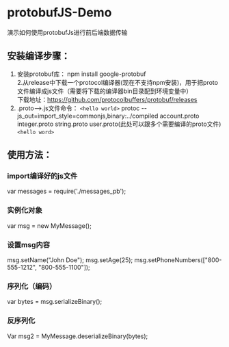 # protobufJS-Demo

演示如何使用protobufJs进行前后端数据传输

## 安装编译步骤：
1. 安装protobuf库：
npm install google-protobuf   
2.从release中下载一个protocol编译器(现在不支持npm安装)，用于把proto文件编译成js文件（需要将下载的编译器bin目录配到环境变量中）  
 下载地址：https://github.com/protocolbuffers/protobuf/releases
3.  .proto-->.js文件命令：
`<hello world>`  protoc --js_out=import_style=commonjs,binary:../compiled account.proto integer.proto string.proto user.proto(此处可以跟多个需要编译的proto文件) `<hello word>`
## 使用方法：
### import编译好的js文件     
var messages = require('./messages_pb');
### 实例化对象
var msg = new MyMessage(); 
### 设置msg内容
msg.setName("John Doe");
msg.setAge(25);
msg.setPhoneNumbers(["800-555-1212", "800-555-1100"]);
### 序列化（编码）
var bytes = msg.serializeBinary();
### 反序列化
Var msg2 = MyMessage.deserializeBinary(bytes);

